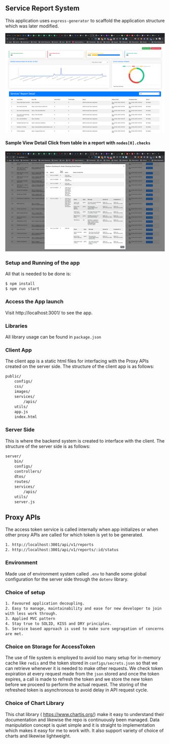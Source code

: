 ## Service Report System
This application uses `express-generator` to scaffold the application structure which was later modified.

![Alt text](public/images/dashboard.png?raw=true "server-report-system")

#### Sample View Detail Click from table in a report with `nodes[0].checks`

![Alt text](public/images/node_checks.png?raw=true "server-report-system")

### Setup and Running of the app
All that is needed to be done is:

```
$ npm install
$ npm run start
```

### Access the App launch
Visit http://localhost:3001/ to see the app.

### Libraries
All library usage can be found in `package.json`

### Client App
The client app is a static html files for interfacing with the Proxy APIs created on the server side. The structure of the client app is as follows:
```
public/
    configs/
    css/
    images/
    services/
        /apis/
    utils/    
    app.js
    index.html
```

### Server Side
This is where the backend system is created to interface with the client. The structure of the server side is as follows:
```
server/
    bin/
    configs/
    controllers/
    dtos/
    routes/
    services/
        /apis/
    utils/
    server.js
```

## Proxy APIs
The access token service is called internally when app initializes or when other proxy APIs are called for which token is yet to be generated.
 
    1. http://localhost:3001/api/v1/reports
    2. http://localhost:3001/api/v1/reports/:id/status
    
### Environment
Made use of environment system called `.env` to handle some global configuration for the server side through the `dotenv` library.

### Choice of setup
    1. Favoured application decoupling.
    2. Easy to manage, maintainability and ease for new developer to join with less work through.
    3. Applied MVC pattern
    4. Stay true to SOLID, KISS and DRY principles.
    5. Service based approach is used to make sure segragation of concerns are met.
  
    
### Choice on Storage for AccessToken
The use of file system is employed to avoid too many setup for in-memory cache like `redis` and the token stored in `configs/secrets.json` so that we can retrieve whenever it is needed to make other requests.
We check token expiration at every request made from the `json` stored and once the token expires, a call is made to refresh the token and we store the new token before we proceed to perform the actual request. The storing of the refreshed token is asynchronous to avoid delay in API request cycle.     


### Choice of Chart Library
This chat library ( https://www.chartjs.org/) make it easy to understand their documentation and likewise the repo is continuously been managed. Data manipulation concept is quiet simple and it is straight to implementation which makes it easy for me to work with. It also support variety of choice of charts and likewise lightweight.
